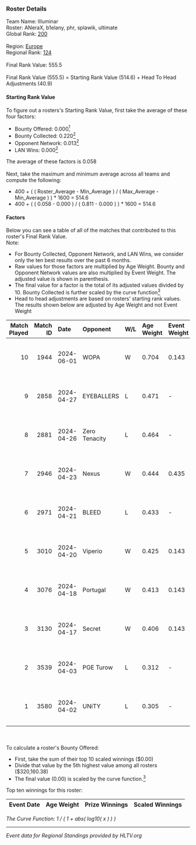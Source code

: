 ### Roster Details<br />
Team Name: Illuminar<br />
Roster: ANeraX, b1elany, phr, splawik, ultimate<br />
Global Rank: [200](../standings_global_2024_08_14.md)<br />
<br />
Region: [Europe]( ../standings_europe_2024_08_14.md)<br />
Regional Rank: [124]( ../standings_europe_2024_08_14.md)<br />
<br />
Final Rank Value:  555.5<br />
<br />
Final Rank Value (555.5) = Starting Rank Value (514.6) + Head To Head Adjustments (40.9)<br />

#### Starting Rank Value<br />
To figure out a rosters's Starting Rank Value, first take the average of these four factors:<br />
- Bounty Offered: 0.000[<sup>1</sup>](#table2)
- Bounty Collected: 0.220[<sup>2</sup>](#table1)
- Opponent Network: 0.013[<sup>2</sup>](#table1)
- LAN Wins: 0.000[<sup>2</sup>](#table1)

The average of these factors is 0.058<br />
<br />
Next, take the maximum and minimum average across all teams and compute the following:<br />
- 400 + ( ( Roster_Average - Min_Average ) / ( Max_Average - Min_Average ) ) * 1600 = 514.6
- 400 + ( ( 0.058 - 0.000 ) / ( 0.811 - 0.000 ) ) * 1600 = 514.6


#### Factors<br />
Below you can see a table of all of the matches that contributed to this roster's Final Rank Value.<br />
Note:<br />

- For Bounty Collected, Opponent Network, and LAN Wins, we consider only the ten best results over the past 6 months.
- Raw values for those factors are multiplied by Age Weight. Bounty and Opponent Network values are also multiplied by Event Weight. The adjusted value is shown in parenthesis.
- The final value for a factor is the total of its adjusted values divided by 10. Bounty Collected is further scaled by the curve function[<sup>3</sup>](#curveFunction)
- Head to head adjustments are based on rosters' starting rank values. The results shown below are adjusted by Age Weight and not Event Weight
<span id="table1"></span><br />


| Match Played | Match ID | Date       | Opponent      | W/L | Age Weight | Event Weight | Bounty Collected | Opponent Network | LAN Wins  | H2H Adj. | Roster                                  |
| -: | -: | :- | :- | :- | :- | :- | :- | :- | :- | -: | :- |
|           10 |     1944 | 2024-06-01 | WOPA          | W   | 0.704      | 0.143        | 0.001 (0.000)    | 0.113 (0.011)    | 0 (0.000) |    12.79 | ANeraX, b1elany, phr, splawik, ultimate |
|            9 |     2858 | 2024-04-27 | EYEBALLERS    | L   | 0.471      | -            | -                | -                | -         |    -1.90 | ANeraX, Furlan, keis, phr, ultimate     |
|            8 |     2881 | 2024-04-26 | Zero Tenacity | L   | 0.464      | -            | -                | -                | -         |    -0.96 | ANeraX, Furlan, keis, phr, ultimate     |
|            7 |     2946 | 2024-04-23 | Nexus         | W   | 0.444      | 0.435        | 0.013 (0.002)    | 0.548 (0.106)    | 0 (0.000) |    11.84 | ANeraX, Furlan, keis, phr, ultimate     |
|            6 |     2971 | 2024-04-21 | BLEED         | L   | 0.433      | -            | -                | -                | -         |    -1.02 | ANeraX, Furlan, keis, phr, ultimate     |
|            5 |     3010 | 2024-04-20 | Viperio       | W   | 0.425      | 0.143        | 0.001 (0.000)    | 0.031 (0.002)    | 0 (0.000) |     8.38 | ANeraX, Furlan, keis, phr, ultimate     |
|            4 |     3076 | 2024-04-18 | Portugal      | W   | 0.413      | 0.143        | 0.002 (0.000)    | 0.103 (0.006)    | 0 (0.000) |     9.02 | ANeraX, Furlan, keis, phr, ultimate     |
|            3 |     3130 | 2024-04-17 | Secret        | W   | 0.406      | 0.143        | 0.000 (0.000)    | 0.046 (0.003)    | 0 (0.000) |     6.85 | ANeraX, Furlan, keis, phr, ultimate     |
|            2 |     3539 | 2024-04-03 | PGE Turow     | L   | 0.312      | -            | -                | -                | -         |    -3.34 | ANeraX, Furlan, keis, phr, ultimate     |
|            1 |     3580 | 2024-04-02 | UNiTY         | L   | 0.305      | -            | -                | -                | -         |    -0.78 | ANeraX, Furlan, keis, phr, ultimate     |

<br />
<span id="table2"></span><br />
To calculate a roster's Bounty Offered:<br />

- First, take the sum of their top 10 scaled winnings ($0.00)
- Divide that value by the 5th highest value among all rosters ($320,160.38)
- The final value (0.00) is scaled by the curve function.[<sup>3</sup>](#curveFunction)

Top ten winnings for this roster:<br />

| Event Date | Age Weight | Prize Winnings | Scaled Winnings |
| :- | -: | :- | :- |


<span id="curveFunction"></span>_The Curve Function: 1 / ( 1 + abs( log10( x ) ) )_<br />

---
_Event data for Regional Standings provided by HLTV.org_<br />

